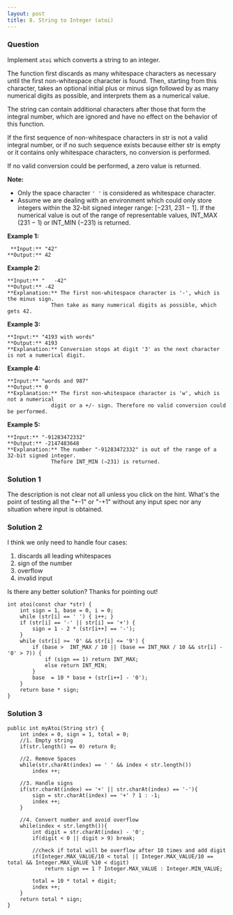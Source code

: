 ```yaml
---
layout: post
title: 8. String to Integer (atoi)
---
```

### Question
Implement `atoi` which converts a string to an integer.

The function first discards as many whitespace characters as necessary until
the first non-whitespace character is found. Then, starting from this
character, takes an optional initial plus or minus sign followed by as many
numerical digits as possible, and interprets them as a numerical value.

The string can contain additional characters after those that form the
integral number, which are ignored and have no effect on the behavior of this
function.

If the first sequence of non-whitespace characters in str is not a valid
integral number, or if no such sequence exists because either str is empty or
it contains only whitespace characters, no conversion is performed.

If no valid conversion could be performed, a zero value is returned.

 **Note:**

  * Only the space character `' '` is considered as whitespace character.
  * Assume we are dealing with an environment which could only store integers within the 32-bit signed integer range: [−231,  231 − 1]. If the numerical value is out of the range of representable values, INT_MAX (231 − 1) or INT_MIN (−231) is returned.

 **Example 1:**

    
    
     **Input:** "42"
    **Output:** 42
    

**Example 2:**

    
    
    **Input:** "   -42"
    **Output:** -42
    **Explanation:** The first non-whitespace character is '-', which is the minus sign.
                  Then take as many numerical digits as possible, which gets 42.
    

**Example 3:**

    
    
    **Input:** "4193 with words"
    **Output:** 4193
    **Explanation:** Conversion stops at digit '3' as the next character is not a numerical digit.
    

**Example 4:**

    
    
    **Input:** "words and 987"
    **Output:** 0
    **Explanation:** The first non-whitespace character is 'w', which is not a numerical 
                  digit or a +/- sign. Therefore no valid conversion could be performed.

**Example 5:**

    
    
    **Input:** "-91283472332"
    **Output:** -2147483648
    **Explanation:** The number "-91283472332" is out of the range of a 32-bit signed integer.
                  Thefore INT_MIN (−231) is returned.

### Solution 1
The description is not clear not all unless you click on the hint. What's the
point of testing all the "+-1" or "-+1" without any input spec nor any
situation where input is obtained.


### Solution 2
I think we only need to handle four cases:

  1. discards all leading whitespaces
  2. sign of the number
  3. overflow
  4. invalid input

Is there any better solution? Thanks for pointing out!

    
    
    int atoi(const char *str) {
        int sign = 1, base = 0, i = 0;
        while (str[i] == ' ') { i++; }
        if (str[i] == '-' || str[i] == '+') {
            sign = 1 - 2 * (str[i++] == '-'); 
        }
        while (str[i] >= '0' && str[i] <= '9') {
            if (base >  INT_MAX / 10 || (base == INT_MAX / 10 && str[i] - '0' > 7)) {
                if (sign == 1) return INT_MAX;
                else return INT_MIN;
            }
            base  = 10 * base + (str[i++] - '0');
        }
        return base * sign;
    }


### Solution 3
    
    
    public int myAtoi(String str) {
        int index = 0, sign = 1, total = 0;
        //1. Empty string
        if(str.length() == 0) return 0;
    
        //2. Remove Spaces
        while(str.charAt(index) == ' ' && index < str.length())
            index ++;
    
        //3. Handle signs
        if(str.charAt(index) == '+' || str.charAt(index) == '-'){
            sign = str.charAt(index) == '+' ? 1 : -1;
            index ++;
        }
        
        //4. Convert number and avoid overflow
        while(index < str.length()){
            int digit = str.charAt(index) - '0';
            if(digit < 0 || digit > 9) break;
    
            //check if total will be overflow after 10 times and add digit
            if(Integer.MAX_VALUE/10 < total || Integer.MAX_VALUE/10 == total && Integer.MAX_VALUE %10 < digit)
                return sign == 1 ? Integer.MAX_VALUE : Integer.MIN_VALUE;
    
            total = 10 * total + digit;
            index ++;
        }
        return total * sign;
    }



